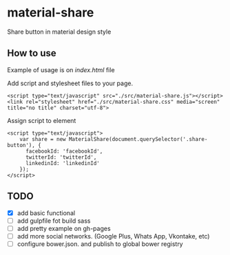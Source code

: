 # material-share

Share button in material design style

## How to use

Example of usage is on *index.html* file

Add script and stylesheet files to your page.

```
<script type="text/javascript" src="./src/material-share.js"></script>
<link rel="stylesheet" href="./src/material-share.css" media="screen" title="no title" charset="utf-8">
```

Assign script to element 

```
<script type="text/javascript">
    var share = new MaterialShare(document.querySelector('.share-button'), {
      facebookId: 'facebookId',
      twitterId: 'twitterId',
      linkedinId: 'linkedinId'
    });
</script>

```

## TODO

- [x] add basic functional
- [ ] add gulpfile fot build sass
- [ ] add pretty example on gh-pages
- [ ] add more social networks. (Google Plus, Whats App, Vkontake, etc)
- [ ] configure bower.json. and publish to global bower registry
